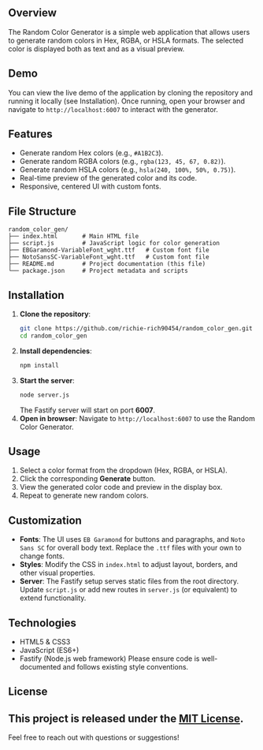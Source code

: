 ## Overview
The Random Color Generator is a simple web application that allows users to generate random colors in Hex, RGBA, or HSLA formats. The selected color is displayed both as text and as a visual preview.
## Demo
You can view the live demo of the application by cloning the repository and running it locally (see Installation). Once running, open your browser and navigate to `http://localhost:6007` to interact with the generator.
## Features
* Generate random Hex colors (e.g., `#A1B2C3`).
* Generate random RGBA colors (e.g., `rgba(123, 45, 67, 0.82)`).
* Generate random HSLA colors (e.g., `hsla(240, 100%, 50%, 0.75)`).
* Real-time preview of the generated color and its code.
* Responsive, centered UI with custom fonts.
## File Structure
```
random_color_gen/
├── index.html       # Main HTML file
├── script.js        # JavaScript logic for color generation
├── EBGaramond-VariableFont_wght.ttf   # Custom font file
├── NotoSansSC-VariableFont_wght.ttf   # Custom font file
├── README.md        # Project documentation (this file)
└── package.json     # Project metadata and scripts
```
## Installation
1. **Clone the repository**:
   ```bash
   git clone https://github.com/richie-rich90454/random_color_gen.git
   cd random_color_gen
   ```
2. **Install dependencies**:
   ```bash
   npm install
   ```
3. **Start the server**:
   ```bash
   node server.js
   ```
   The Fastify server will start on port **6007**.
4. **Open in browser**:
   Navigate to `http://localhost:6007` to use the Random Color Generator.
## Usage
1. Select a color format from the dropdown (Hex, RGBA, or HSLA).
2. Click the corresponding **Generate** button.
3. View the generated color code and preview in the display box.
4. Repeat to generate new random colors.
## Customization
* **Fonts**: The UI uses `EB Garamond` for buttons and paragraphs, and `Noto Sans SC` for overall body text. Replace the `.ttf` files with your own to change fonts.
* **Styles**: Modify the CSS in `index.html` to adjust layout, borders, and other visual properties.
* **Server**: The Fastify setup serves static files from the root directory. Update `script.js` or add new routes in `server.js` (or equivalent) to extend functionality.
## Technologies
* HTML5 & CSS3
* JavaScript (ES6+)
* Fastify (Node.js web framework)
Please ensure code is well-documented and follows existing style conventions.
## License
This project is released under the [MIT License](LICENSE).
---
Feel free to reach out with questions or suggestions!